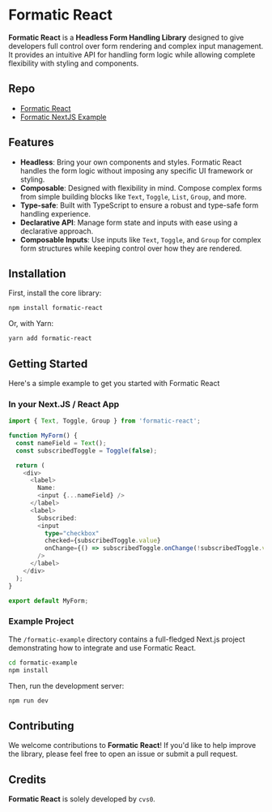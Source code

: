# Formatic React

**Formatic React** is a **Headless Form Handling Library** designed to give developers full control over form rendering and complex input management. It provides an intuitive API for handling form logic while allowing complete flexibility with styling and components.

## Repo

- [Formatic React](/formatic/)
- [Formatic NextJS Example](/formatic-example/)

## Features

* **Headless**: Bring your own components and styles. Formatic React handles the form logic without imposing any specific UI framework or styling.
* **Composable**: Designed with flexibility in mind. Compose complex forms from simple building blocks like `Text`, `Toggle`, `List`, `Group`, and more.
* **Type-safe**: Built with TypeScript to ensure a robust and type-safe form handling experience.
* **Declarative API**: Manage form state and inputs with ease using a declarative approach.
* **Composable Inputs**: Use inputs like `Text`, `Toggle`, and `Group` for complex form structures while keeping control over how they are rendered.

## Installation

First, install the core library:

```bash
npm install formatic-react
```

Or, with Yarn:

```bash
yarn add formatic-react
```

## Getting Started

Here's a simple example to get you started with Formatic React

### In your Next.JS / React App

```typescript
import { Text, Toggle, Group } from 'formatic-react';

function MyForm() {
  const nameField = Text();
  const subscribedToggle = Toggle(false);

  return (
    <div>
      <label>
        Name:
        <input {...nameField} />
      </label>
      <label>
        Subscribed:
        <input
          type="checkbox"
          checked={subscribedToggle.value}
          onChange={() => subscribedToggle.onChange(!subscribedToggle.value)}
        />
      </label>
    </div>
  );
}

export default MyForm;
```

### Example Project

The `/formatic-example` directory contains a full-fledged Next.js project demonstrating how to integrate and use Formatic React.
```bash
cd formatic-example
npm install
```

Then, run the development server:
```bash
npm run dev
```

## Contributing

We welcome contributions to **Formatic React**! If you'd like to help improve the library, please feel free to open an issue or submit a pull request.

## Credits

**Formatic React** is solely developed by `cvs0`.